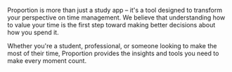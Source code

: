Proportion is more than just a study app – it's a tool designed to transform your perspective on time management. We believe that understanding how to value your time is the first step toward making better decisions about how you spend it.

Whether you're a student, professional, or someone looking to make the most of their time, Proportion provides the insights and tools you need to make every moment count.

